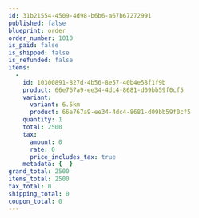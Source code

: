```yaml
---
id: 31b21554-4509-4d98-b6b6-a67b67272991
published: false
blueprint: order
order_number: 1010
is_paid: false
is_shipped: false
is_refunded: false
items:
  -
    id: 10300891-827d-4b56-8e57-40b4e58f1f9b
    product: 66e767a9-ee34-4dc4-8681-d09bb59f0cf5
    variant:
      variant: 6.5km
      product: 66e767a9-ee34-4dc4-8681-d09bb59f0cf5
    quantity: 1
    total: 2500
    tax:
      amount: 0
      rate: 0
      price_includes_tax: true
    metadata: {  }
grand_total: 2500
items_total: 2500
tax_total: 0
shipping_total: 0
coupon_total: 0
---
```

